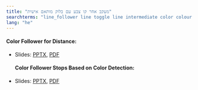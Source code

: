 ```yaml
---
title: "מעקב אחר קו צבע עם בלוק מותאם אישית"
searchterms: "line_follower line toggle line intermediate color colour colour_sensor sensors follower linefollower tracker line_traker my_blocks sensor_block מעקב_אחר_קו_צבע_עם_בלוק_מותאם_אישית"
lang: "he"
---
```

 <h4>Color Follower for Distance:</h4>
 <ul>
 <li class="ng-binding">Slides:
 <a href="ProgrammingLessons/intermediate/ColorFollowerDistance.pptx">PPTX</a>,
 <a href="ProgrammingLessons/intermediate/ColorFollowerDistance.pdf">PDF</a>
 </li>
 <h4>Color Follower Stops Based on Color Detection:</h4>
 <li class="ng-binding">Slides:
 <a href="ProgrammingLessons/intermediate/ColorFollowerSensor.pptx">PPTX</a>,
 <a href="ProgrammingLessons/intermediate/ColorFollowerSensor.pdf">PDF</a>
 </li>
 </ul>
